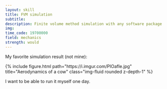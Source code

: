 ```yaml
---
layout: skill
title: FVM simulation
subtitle: 
description: Finite volume method simulation with any software package
img: 
time_code: 19700000
field: mechanics
strength: would
---
```


My favorite simulation result (not mine):

<div class="row align-items-center">
    <div class="col-11 mx-auto">
        {% include figure.html path="https://i.imgur.com/PIOafIe.jpg" title="Aerodynamics of a cow" class="img-fluid rounded z-depth-1" %}
    </div>
</div>

I want to be able to run it myself one day.